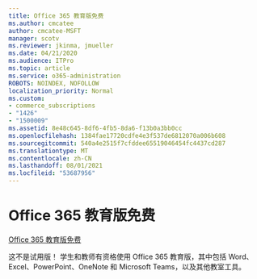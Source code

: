 ```yaml
---
title: Office 365 教育版免费
ms.author: cmcatee
author: cmcatee-MSFT
manager: scotv
ms.reviewer: jkinma, jmueller
ms.date: 04/21/2020
ms.audience: ITPro
ms.topic: article
ms.service: o365-administration
ROBOTS: NOINDEX, NOFOLLOW
localization_priority: Normal
ms.custom:
- commerce_subscriptions
- "1426"
- "1500009"
ms.assetid: 8e48c645-8df6-4fb5-8da6-f13b0a3bb0cc
ms.openlocfilehash: 1384fae17720cdfe4e3f537de6812070a006b608
ms.sourcegitcommit: 540a4e2515f7cfddee65519046454fc4437cd287
ms.translationtype: MT
ms.contentlocale: zh-CN
ms.lasthandoff: 08/01/2021
ms.locfileid: "53687956"
---
```

# <a name="office-365-education-for-free"></a>Office 365 教育版免费

[Office 365 教育版免费](https://products.office.com/student/office-in-education?ms.officeurl=students)
  
这不是试用版！ 学生和教师有资格使用 Office 365 教育版，其中包括 Word、Excel、PowerPoint、OneNote 和 Microsoft Teams，以及其他教室工具。